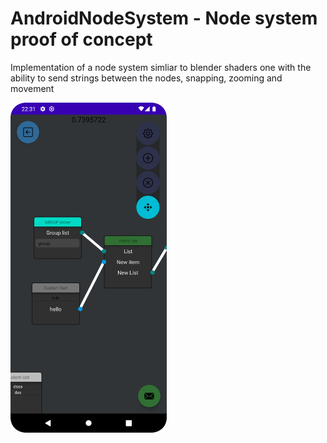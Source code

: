 # AndroidNodeSystem - Node system proof of concept

Implementation of a node system simliar to blender shaders one with the ability to send strings between the nodes, snapping, zooming and movement

<img src="./screenshots/screenshot.png" width="250" title="node system">
